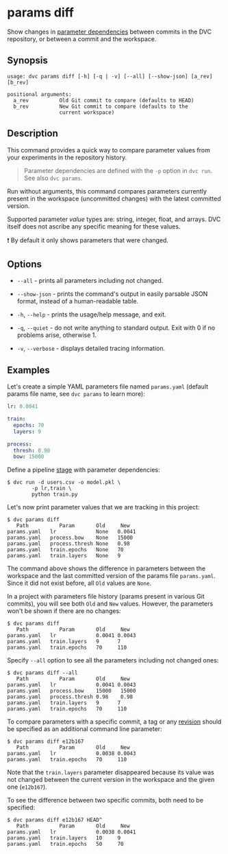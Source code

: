 # params diff

Show changes in [parameter dependencies](/doc/command-reference/params) between
commits in the <abbr>DVC repository</abbr>, or between a commit and the
<abbr>workspace</abbr>.

## Synopsis

```usage
usage: dvc params diff [-h] [-q | -v] [--all] [--show-json] [a_rev] [b_rev]

positional arguments:
  a_rev          Old Git commit to compare (defaults to HEAD)
  b_rev          New Git commit to compare (defaults to the
                 current workspace)
```

## Description

This command provides a quick way to compare parameter values from your
experiments in the repository history.

> Parameter dependencies are defined with the `-p` option in `dvc run`. See also
> `dvc params`.

Run without arguments, this command compares parameters currently present in the
<abbr>workspace</abbr> (uncommitted changes) with the latest committed version.

Supported parameter _value_ types are: string, integer, float, and arrays. DVC
itself does not ascribe any specific meaning for these values.

❗ By default it only shows parameters that were changed.

## Options

- `--all` - prints all parameters including not changed.

- `--show-json` - prints the command's output in easily parsable JSON format,
  instead of a human-readable table.

- `-h`, `--help` - prints the usage/help message, and exit.

- `-q`, `--quiet` - do not write anything to standard output. Exit with 0 if no
  problems arise, otherwise 1.

- `-v`, `--verbose` - displays detailed tracing information.

## Examples

Let's create a simple YAML parameters file named `params.yaml` (default params
file name, see `dvc params` to learn more):

```yaml
lr: 0.0041

train:
  epochs: 70
  layers: 9

process:
  thresh: 0.98
  bow: 15000
```

Define a pipeline [stage](/doc/command-reference/run) with parameter
dependencies:

```dvc
$ dvc run -d users.csv -o model.pkl \
        -p lr,train \
        python train.py
```

Let's now print parameter values that we are tracking in this
<abbr>project</abbr>:

```dvc
$ dvc params diff
   Path          Param       Old     New
params.yaml   lr             None   0.0041
params.yaml   process.bow    None   15000
params.yaml   process.thresh None   0.98
params.yaml   train.epochs   None   70
params.yaml   train.layers   None   9
```

The command above shows the difference in parameters between the workspace and
the last committed version of the params file `params.yaml`. Since it did not
exist before, all `Old` values are `None`.

In a project with parameters file history (params present in various Git
commits), you will see both `Old` and `New` values. However, the parameters
won't be shown if there are no changes:

```dvc
$ dvc params diff
   Path          Param       Old     New
params.yaml   lr             0.0041 0.0043
params.yaml   train.layers   9      7
params.yaml   train.epochs   70     110
```

Specify `--all` option to see all the parameters including not changed ones:

```dvc
$ dvc params diff --all
   Path          Param       Old     New
params.yaml   lr             0.0041 0.0043
params.yaml   process.bow    15000   15000
params.yaml   process.thresh 0.98    0.98
params.yaml   train.layers   9      7
params.yaml   train.epochs   70     110
```

To compare parameters with a specific commit, a tag or any
[revision](https://git-scm.com/docs/revisions) should be specified as an
additional command line parameter:

```dvc
$ dvc params diff e12b167
   Path          Param       Old     New
params.yaml   lr             0.0038 0.0043
params.yaml   train.epochs   70     110
```

Note that the `train.layers` parameter disappeared because its value was not
changed between the current version in the workspace and the given one
(`e12b167`).

To see the difference between two specific commits, both need to be specified:

```dvc
$ dvc params diff e12b167 HEAD^
   Path          Param       Old     New
params.yaml   lr             0.0038 0.0041
params.yaml   train.layers   10     9
params.yaml   train.epochs   50     70
```
